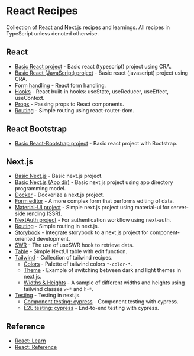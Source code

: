 # React Recipes

Collection of React and Next.js recipes and learnings. All recipes in TypeScript unless denoted otherwise.

## React

* [Basic React project](react/basic-ts) - Basic react (typescript) project using CRA.
* [Basic React (JavaScript) project](react/basic-js) - Basic react (javascript) project using CRA.
* [Form handling](react/form) - React form handling.
* [Hooks](react/hooks) - React built-in hooks: useState, useReducer, useEffect, useContext.
* [Props](react/props) - Passing props to React components.
* [Routing](react/routing) - Simple routing using react-router-dom.

## React Bootstrap

* [Basic React-Bootstrap project](bootstrap/basic) - Basic react project with Bootstrap.

## Next.js

* [Basic Next.js](nextjs/basic) - Basic next.js project.
* [Basic Next.js (App dir)](nextjs/basic-app) - Basic next.js project using app directory programming model.
* [Docker](nextjs/docker) - Dockerize a next.js project.
* [Form editor](nextjs/form-editor) - A more complex form that performs editing of data.
* [Material-UI project](nextjs/mui) - Simple next.js project using material-ui for server-side rending (SSR).
* [NextAuth project](nextjs/next-auth) - For authentication workflow using next-auth.
* [Routing](nextjs/routing) - Simple routing in next.js.
* [Storybook](nextjs/storyboard) - Integrate storybook to a next.js project for component-oriented development.
* [SWR](nextjs/swr) - The use of useSWR hook to retrieve data.
* [Table](nextjs/table) - Simple NextUI table with edit function.
* [Tailwind](nextjs/tailwind) - Collection of tailwind recipes.
  * [Colors](nextjs/tailwind/pages/color) - Palette of tailwind colors `*-color-*`.
  * [Theme](nextjs/tailwind/pages/theme) - Example of switching between dark and light themes in next.js.
  * [Widths & Heights](nextjs/tailwind/pages/width) - A sample of different widths and heights using tailwind classes `w-*` and `h-*`.
* [Testing](nextjs/testing) - Testing in next.js.
  * [Component testing: cypress](nextjs/testing/component/cypress) - Component testing with cypress.
  * [E2E testing: cypress](nextjs/testing/e2e/cypress) - End-to-end testing with cypress.

## Reference

* [React: Learn](https://react.dev/learn)
* [React: Reference](https://react.dev/reference/react)
